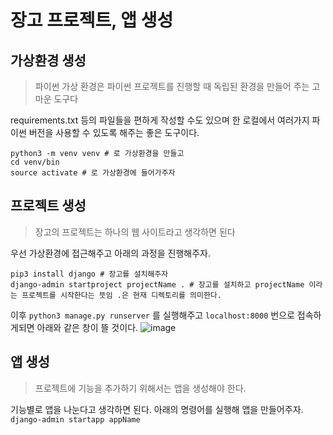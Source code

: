 # 장고 프로젝트, 앱 생성
## 가상환경 생성
> 파이썬 가상 환경은 파이썬 프로젝트를 진행할 때 독립된 환경을 만들어 주는 고마운 도구다

requirements.txt 등의 파일들을 편하게 작성할 수도 있으며 한 로컬에서 여러가지 파이썬 버전을 사용할 수 있도록 해주는 좋은 도구이다.
```shell
python3 -m venv venv # 로 가상환경을 만들고
cd venv/bin
source activate # 로 가상환경에 들어가주자
```

## 프로젝트 생성
> 장고의 프로젝트는 하나의 웹 사이트라고 생각하면 된다

우선 가상환경에 접근해주고 아래의 과정을 진행해주자.
```shell
pip3 install django # 장고를 설치해주자
django-admin startproject projectName . # 장고를 설치하고 projectName 이라는 프로젝트를 시작한다는 뜻임 .은 현재 디렉토리를 의미한다.
```

이후 `python3 manage.py runserver` 를 실행해주고 `localhost:8000` 번으로 접속하게되면 아래와 같은 창이 뜰 것이다.
![image](https://github.com/NohGaSeong/Django-RoadMap/assets/82383294/748aa9cd-a931-4494-b1cd-d91966a4ff2c)

## 앱 생성
> 프로젝트에 기능을 추가하기 위해서는 앱을 생성해야 한다.

기능별로 앱을 나눈다고 생각하면 된다. 아래의 명령어를 실행해 앱을 만들어주자.
`django-admin startapp appName`
